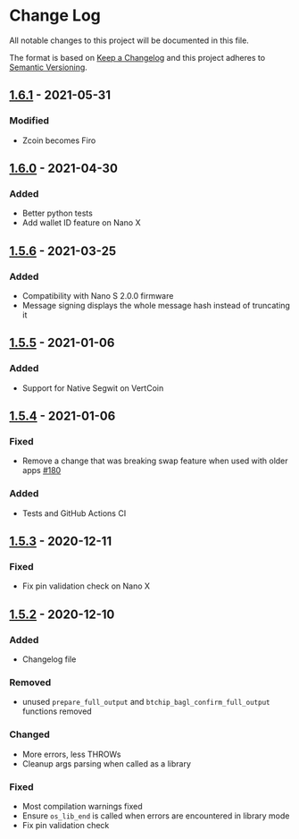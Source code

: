 # Change Log

All notable changes to this project will be documented in this file.

The format is based on [Keep a Changelog](http://keepachangelog.com/)
and this project adheres to [Semantic Versioning](http://semver.org/).

## [1.6.1](https://github.com/ledgerhq/app-bitcoin/compare/1.6.0...1.6.1) - 2021-05-31

### Modified

- Zcoin becomes Firo
## [1.6.0](https://github.com/ledgerhq/app-bitcoin/compare/1.5.6...1.6.0) - 2021-04-30

### Added

- Better python tests
- Add wallet ID feature on Nano X
## [1.5.6](https://github.com/ledgerhq/app-bitcoin/compare/1.5.5...1.5.6) - 2021-03-25

### Added

- Compatibility with Nano S 2.0.0 firmware
- Message signing displays the whole message hash instead of truncating it

## [1.5.5](https://github.com/ledgerhq/app-bitcoin/compare/1.5.4...1.5.5) - 2021-01-06

### Added

- Support for Native Segwit on VertCoin

## [1.5.4](https://github.com/ledgerhq/app-bitcoin/compare/1.5.3...1.5.4) - 2021-01-06

### Fixed

- Remove a change that was breaking swap feature when used with older apps [#180](https://github.com/LedgerHQ/app-bitcoin/pull/180)

### Added

- Tests and GitHub Actions CI

## [1.5.3](https://github.com/ledgerhq/app-bitcoin/compare/1.5.2...1.5.3) - 2020-12-11

### Fixed

- Fix pin validation check on Nano X

## [1.5.2](https://github.com/ledgerhq/app-bitcoin/compare/1.5.1...1.5.2) - 2020-12-10

### Added

- Changelog file

### Removed

- unused `prepare_full_output` and `btchip_bagl_confirm_full_output` functions removed

### Changed

- More errors, less THROWs
- Cleanup args parsing when called as a library

### Fixed

- Most compilation warnings fixed
- Ensure `os_lib_end` is called when errors are encountered in library mode
- Fix pin validation check
